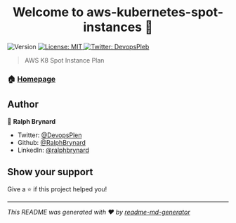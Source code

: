 <h1 align="center">Welcome to aws-kubernetes-spot-instances 👋</h1>
<p>
  <img alt="Version" src="https://img.shields.io/badge/version-1.0.0--alpha.1-blue.svg?cacheSeconds=2592000" />
  <a href="#" target="_blank">
    <img alt="License: MIT" src="https://img.shields.io/badge/License-MIT-yellow.svg" />
  </a>
  <a href="https://twitter.com/DevopsPlen" target="_blank">
    <img alt="Twitter: DevopsPleb" src="https://img.shields.io/twitter/follow/DevopsPlen.svg?style=social" />
  </a>
</p>

> AWS K8 Spot Instance Plan

### 🏠 [Homepage](https://github.com/RalphBrynard/aws-kubernetes-spot-instances)

## Author

👤 **Ralph Brynard**

* Twitter: [@DevopsPlen](https://twitter.com/DevopsPlen)
* Github: [@RalphBrynard](https://github.com/RalphBrynard)
* LinkedIn: [@ralphbrynard](https://linkedin.com/in/ralphbrynard)

## Show your support

Give a ⭐️ if this project helped you!

***
_This README was generated with ❤️ by [readme-md-generator](https://github.com/kefranabg/readme-md-generator)_